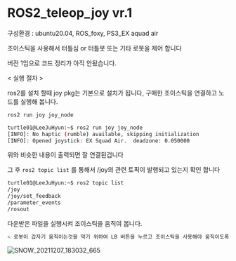 # ROS2_teleop_joy vr.1

구성환경 : ubuntu20.04, ROS_foxy, PS3_EX aquad air

조이스틱을 사용해서 터틀심 or 터틀봇 또는 기타 로봇을 제어 합니다 

버전 1임으로 코드 정리가 아직 안됬습니다.

< 실행 절차 >

ros2를 설치 할때 joy pkg는 기본으로 설치가 됩니다, 구매한 조이스틱을 연결하고 노드를 실행해 봅니다.

```bash
ros2 run joy joy_node
```

```bash
turtle01@LeeJuHyun:~$ ros2 run joy joy_node 
[INFO]: No haptic (rumble) available, skipping initialization
[INFO]: Opened joystick: EX Squad Air.  deadzone: 0.050000
```
위와 비슷한 내용이 출력되면 잘 연결된겁니다 

그 후  ``` ros2 topic list ``` 를 통해서 /joy의 관련 토픽이 발행되고 있는지 확인 합니다 

```bash
turtle01@LeeJuHyun:~$ ros2 topic list 
/joy
/joy/set_feedback
/parameter_events
/rosout

```

다운받은 파일을 실행시켜 조이스틱을 움직여 봅니다.

```bash
< 로봇이 갑자기 움직이는것을 막기 위하여 LB 버튼을 누르고 조이스틱을 사용해야 움직이도록 만들었습니다 >
``` 


![SNOW_20211207_183032_665](https://user-images.githubusercontent.com/84003327/145126621-e9895196-adf6-4469-b07d-16c8659a85cd.jpg)

